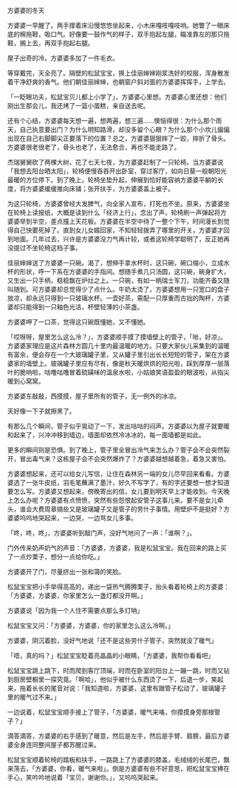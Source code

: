 方婆婆的冬天

方婆婆一早醒了。两手撑着床沿慢悠悠坐起来，小木床嘎吱嘎吱响。她瞥了一眼床底的棉拖鞋，吸口气。好像要一鼓作气的样子，双手抱起左腿，瞄准靠左的那只拖鞋，搁上去，再双手抱起右腿。

屋子出奇的冷。方婆婆多加了一件毛衣。

等穿戴完，天全亮了。隔壁的松鼠宝宝，换上佳丽婶婶刚浆洗好的校服，浑身散发着干净舒爽的香气。他们朝佳丽婶婶，也朝窗户斜对面的方婆婆挥挥手，上学去。

「一眨眼功夫，松鼠宝贝儿都上小学了」，方婆婆心里想。方婆婆心里还想：他们刚出生那会儿，我还烤了一篮小蛋糕，亲自送去呢。

还有个心结，方婆婆每天想一遍，想两遍，想三遍……懊恼得很：为什么那个雨天，自己执意要出门？为什么明知路滑，却没多留个心眼？为什么那个小坎儿偏偏出现在自己右脚脚尖正要落下的位置？总之，方婆婆狠狠摔了一跤，摔折了骨头。方婆婆很老很老了，骨头也老了，无法愈合，再也不能走路了。

杰瑞舅舅砍了两棵大树，花了七天七夜，为方婆婆赶制了一只轮椅。当方婆婆说「我想去阳台晒太阳」，轮椅便慢吞吞开出卧室，穿过客厅，如向日葵一般朝阳光最暖的方位停下。到了晚上，轮椅坐垫升起，伸展到恰好能容纳方婆婆平躺的长度，将方婆婆缓缓推向床铺；张开扶手，为方婆婆盖上被子。

为这只轮椅，方婆婆曾经大发脾气，向全家人宣布，打死也不坐。原来，方婆婆坐在轮椅上读报纸，大概是读到什么「经济上行」，念出了声，轮椅刷一声弹起将方婆婆举到半空，差点撞上天花板。方婆婆在半空中待了一整个下午，时间漫长到觉得自己快要死掉了。直到女儿女婿回家，不知轻轻拨弄了哪里的开关，方婆婆才回到地面。几年过去，兴许是方婆婆没力气再计较，或者这轮椅学聪明了，反正她再没提过不坐轮椅这档子事。

佳丽婶婶送了方婆婆一只碗。渴了，想伸手拿水杯时，这只碗，碗口缩小，立成水杯的形状，呼一下系在方婆婆的手指间。想随手煮几只汤圆，这只碗，碗身扩大，又生出一只手柄，稳稳飘在炉灶之上。一只碗，有如一柄瑞士军刀，功能齐备又随叫随到。可方婆婆却总觉得少了点什么。牛奶太烫了，方婆婆想用一只宽口的盘子放凉，却永远只得到一只玻璃水杯。一壶好茶，需配一只厚重而古拙的陶杯，方婆婆却只能得到一只釉色光洁，杯壁轻薄的小茶盏。

方婆婆呷了一口茶，觉得这只碗既懂她，又不懂她。

「哎呀呀，屋里怎么这么冷？」，方婆婆顺手摸了摸墙壁上的管子，「咝，好凉」。方婆婆家理应是这片森林方圆几十里内最温暖的地方。只要大家伙儿采集到的温暖有富余，便会存在一个大玻璃罐子里，又从罐子里引出长长短短的管子，架在方婆婆家的墙壁上。玻璃罐子里应有尽有，像是秋天暖烘烘的阳光啦，踩到厚厚一层落叶的脆响啦，咕噜咕噜冒着硫磺味的温泉水啦，小姑娘笑语盈盈的眼波啦，从指尖暖到心窝窝。

方婆婆东敲敲，西摸摸，屋子里所有的管子，无一例外的冰凉。

天好像一下子就擦黑了。

有那么几个瞬间，管子似乎晃动了一下，发出咕咕的闷声。方婆婆以为屋子就要暖和起来了，兴冲冲移到墙边，墙面却依然冷冰冰的，每一面墙都是如此。

更多的瞬间则是恐惧。到了晚上，管子里全冒出冷气来怎么办？管子会不会突然裂开，冒出毒气来？这栋屋子会不会突然爆炸了？方婆婆越想越着急，着急又害怕。

方婆婆想起来，还可以给女儿写信，让住在森林另一端的女儿尽早回来看看。方婆婆选了一张牛皮纸，羽毛笔蘸满了墨汁，好久不写字了，有的字还要想一想才知道要怎么写。方婆婆又想起来，傍晚寄出的信，女儿要到明天早上才能收到。今天晚上怎么办呢？方婆婆有点愤愤，突然有些怨恨起安管子这事儿来。要不是女儿牵头，谁会大费周章搞些又是玻璃罐子又是管子的劳什子事情。用壁炉不是挺好？方婆婆呜呜地哭起来，一边哭，一边骂女儿多事。

「咚，咚，咚」，方婆婆听到敲门声，没好气地问了一声：「谁啊？」。

门外传来奶声奶气的声音：「方婆婆，方婆婆，我是松鼠宝宝。我在回来的路上买了一点炒栗子，想分一点给你吃。」

方婆婆开了门，尽量挤出一张和蔼的笑脸。

松鼠宝宝把小手举得高高的，递出一袋热气腾腾栗子，抬头看着轮椅上的方婆婆：「方婆婆，方婆婆，你家里怎么一盏灯都没开啊。」

方婆婆说「因为我一个人住不需要点那么多灯呐」

松鼠宝宝又问：「方婆婆，方婆婆，你的家里怎么这么冷啊。」

方婆婆，阴沉着脸，没好气地说「还不是这些劳什子管子，突然就没了暖气」

「唔，真的吗？」松鼠宝宝眨着亮晶晶的小眼睛，「方婆婆，我帮你看看吧」

松鼠宝宝跳上跳下，时而爬到客厅顶端，时而在卧室的阳台上一蹦一跳，时而又钻到厨房壁橱里一探究竟。「啊哈」，他似乎被什么东西烫了一下，后退一步，笑起来，拖着长长的尾音对说：「我知道啦，方婆婆，这里有跟管子松动了，玻璃罐子里的暖气过不来。」

一边说着，松鼠宝宝顺手接上了管子，「方婆婆，暖气来咯，你摸摸身旁那根管子？」

滴答滴答，方婆婆的右手感到了暖意，然后是左手，然后是手臂、肩膀，最后方婆婆全身连同整间屋子都苏醒过来。

松鼠宝宝顺着轮椅的踏板和扶手，一路跳上了方婆婆的膝盖，毛绒绒的长尾巴，飘来荡去，「方婆婆，你看，暖气来啦」。倒是方婆婆有些不好意思，把松鼠宝宝捧在手心，笑吟吟地说着「宝贝，谢谢你。」，又呜呜哭起来。































